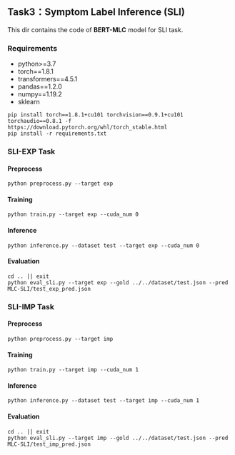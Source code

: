 ## Task3：Symptom Label Inference (SLI)

This dir contains the code of **BERT-MLC** model for SLI task. 

### Requirements

- python>=3.7
- torch==1.8.1
- transformers==4.5.1
- pandas==1.2.0
- numpy==1.19.2
- sklearn

```shell
pip install torch==1.8.1+cu101 torchvision==0.9.1+cu101 torchaudio==0.8.1 -f https://download.pytorch.org/whl/torch_stable.html
pip install -r requirements.txt
```

### SLI-EXP Task

#### Preprocess

```shell
python preprocess.py --target exp
```

#### Training

```shell
python train.py --target exp --cuda_num 0
```

#### Inference

```shell
python inference.py --dataset test --target exp --cuda_num 0
```

#### Evaluation

```shell
cd .. || exit
python eval_sli.py --target exp --gold ../../dataset/test.json --pred MLC-SLI/test_exp_pred.json
```

### SLI-IMP Task

#### Preprocess

```shell
python preprocess.py --target imp
```

#### Training

```shell
python train.py --target imp --cuda_num 1
```

#### Inference

```shell
python inference.py --dataset test --target imp --cuda_num 1
```

#### Evaluation

```shell
cd .. || exit
python eval_sli.py --target imp --gold ../../dataset/test.json --pred MLC-SLI/test_imp_pred.json
```
